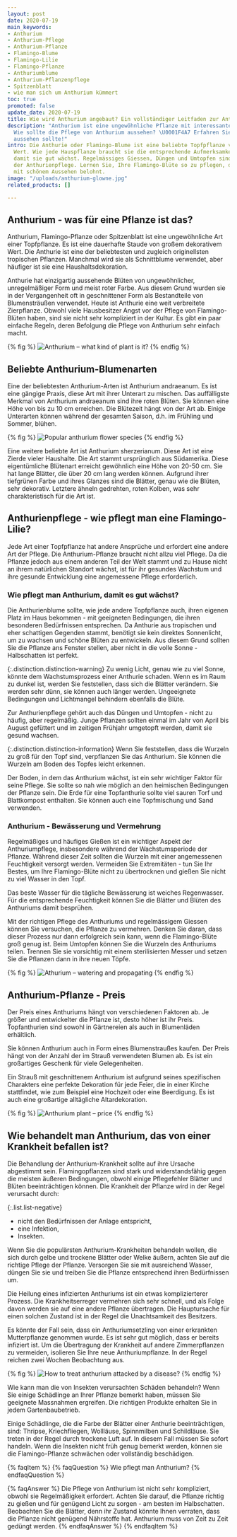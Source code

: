 ```yaml
---
layout: post
date: 2020-07-19
main_keywords:
- Anthurium
- Anthurium-Pflege
- Anthurium-Pflanze
- Flamingo-Blume
- Flamingo-Lilie
- Flamingo-Pflanze
- Anthuriumblume
- Anthurium-Pflanzenpflege
- Spitzenblatt
- wie man sich um Anthurium kümmert
toc: true
promoted: false
update_date: 2020-07-19
title: Wie wird Anthurium angebaut? Ein vollständiger Leitfaden zur Anthurienpflege
description: "Anthurium ist eine ungewöhnliche Pflanze mit interessanten Blüten. \U0001F33A
  Wie sollte die Pflege von Anthurium aussehen? \U0001F4A7 Erfahren Sie, wie sie perfekt
  aussehen sollte!"
intro: Die Anthurie oder Flamingo-Blume ist eine beliebte Topfpflanze von großem ästhetischen
  Wert. Wie jede Hauspflanze braucht sie die entsprechende Aufmerksamkeit des Besitzers,
  damit sie gut wächst. Regelmässiges Giessen, Düngen und Umtopfen sind die Grundlagen
  der Anthurienpflege. Lernen Sie, Ihre Flamingo-Blüte so zu pflegen, dass sie Sie
  mit schönem Aussehen belohnt.
image: "/uploads/anthurium-glowne.jpg"
related_products: []

---
```

## Anthurium - was für eine Pflanze ist das?

Anthurium, Flamingo-Pflanze oder Spitzenblatt ist eine ungewöhnliche Art einer Topfpflanze. Es ist eine dauerhafte Staude von großem dekorativem Wert. Die Anthurie ist eine der beliebtesten und zugleich originellsten tropischen Pflanzen. Manchmal wird sie als Schnittblume verwendet, aber häufiger ist sie eine Haushaltsdekoration.

Anthurie hat einzigartig aussehende Blüten von ungewöhnlicher, unregelmäßiger Form und meist roter Farbe. Aus diesem Grund wurden sie in der Vergangenheit oft in geschnittener Form als Bestandteile von Blumensträußen verwendet. Heute ist Anthurie eine weit verbreitete Zierpflanze. Obwohl viele Hausbesitzer Angst vor der Pflege von Flamingo-Blüten haben, sind sie nicht sehr kompliziert in der Kultur. Es gibt ein paar einfache Regeln, deren Befolgung die Pflege von Anthurium sehr einfach macht.

{% fig %}
![Anthurium – what kind of plant is it?](/uploads/anturium-6.jpg "Anthurium – what kind of plant is it?")
{% endfig %}

## Beliebte Anthurium-Blumenarten

Eine der beliebtesten Anthurium-Arten ist Anthurium andraeanum. Es ist eine gängige Praxis, diese Art mit ihrer Unterart zu mischen. Das auffälligste Merkmal von Anthurium andraeanum sind ihre roten Blüten. Sie können eine Höhe von bis zu 10 cm erreichen. Die Blütezeit hängt von der Art ab. Einige Unterarten können während der gesamten Saison, d.h. im Frühling und Sommer, blühen.

{% fig %}
![Popular anthurium flower species](/uploads/anturium-2.jpg "Popular anthurium flower species")
{% endfig %}

Eine weitere beliebte Art ist Anthurium sherzerianum. Diese Art ist eine Zierde vieler Haushalte. Die Art stammt ursprünglich aus Südamerika. Diese eigentümliche Blütenart erreicht gewöhnlich eine Höhe von 20-50 cm. Sie hat lange Blätter, die über 20 cm lang werden können. Aufgrund ihrer tiefgrünen Farbe und ihres Glanzes sind die Blätter, genau wie die Blüten, sehr dekorativ. Letztere ähneln gedrehten, roten Kolben, was sehr charakteristisch für die Art ist.

## Anthurienpflege - wie pflegt man eine Flamingo-Lilie?

Jede Art einer Topfpflanze hat andere Ansprüche und erfordert eine andere Art der Pflege. Die Anthurium-Pflanze braucht nicht allzu viel Pflege. Da die Pflanze jedoch aus einem anderen Teil der Welt stammt und zu Hause nicht an ihrem natürlichen Standort wächst, ist für ihr gesundes Wachstum und ihre gesunde Entwicklung eine angemessene Pflege erforderlich.

### Wie pflegt man Anthurium, damit es gut wächst?

Die Anthurienblume sollte, wie jede andere Topfpflanze auch, ihren eigenen Platz im Haus bekommen - mit geeigneten Bedingungen, die ihren besonderen Bedürfnissen entsprechen. Da Anthurie aus tropischen und eher schattigen Gegenden stammt, benötigt sie kein direktes Sonnenlicht, um zu wachsen und schöne Blüten zu entwickeln. Aus diesem Grund sollten Sie die Pflanze ans Fenster stellen, aber nicht in die volle Sonne - Halbschatten ist perfekt.

{:.distinction.distinction-warning}
Zu wenig Licht, genau wie zu viel Sonne, könnte dem Wachstumsprozess einer Anthurie schaden. Wenn es im Raum zu dunkel ist, werden Sie feststellen, dass sich die Blätter verändern. Sie werden sehr dünn, sie können auch länger werden. Ungeeignete Bedingungen und Lichtmangel behindern ebenfalls die Blüte.

Zur Anthurienpflege gehört auch das Düngen und Umtopfen - nicht zu häufig, aber regelmäßig. Junge Pflanzen sollten einmal im Jahr von April bis August gefüttert und im zeitigen Frühjahr umgetopft werden, damit sie gesund wachsen.

{:.distinction.distinction-information}
Wenn Sie feststellen, dass die Wurzeln zu groß für den Topf sind, verpflanzen Sie das Anthurium. Sie können die Wurzeln am Boden des Topfes leicht erkennen.

Der Boden, in dem das Anthurium wächst, ist ein sehr wichtiger Faktor für seine Pflege. Sie sollte so nah wie möglich an den heimischen Bedingungen der Pflanze sein. Die Erde für eine Topfanthurie sollte viel sauren Torf und Blattkompost enthalten. Sie können auch eine Topfmischung und Sand verwenden.

### Anthurium - Bewässerung und Vermehrung

Regelmäßiges und häufiges Gießen ist ein wichtiger Aspekt der Anthuriumpflege, insbesondere während der Wachstumsperiode der Pflanze. Während dieser Zeit sollten die Wurzeln mit einer angemessenen Feuchtigkeit versorgt werden. Vermeiden Sie Extremitäten - tun Sie Ihr Bestes, um Ihre Flamingo-Blüte nicht zu übertrocknen und gießen Sie nicht zu viel Wasser in den Topf.

Das beste Wasser für die tägliche Bewässerung ist weiches Regenwasser. Für die entsprechende Feuchtigkeit können Sie die Blätter und Blüten des Anthuriums damit besprühen.

Mit der richtigen Pflege des Anthuriums und regelmässigem Giessen können Sie versuchen, die Pflanze zu vermehren. Denken Sie daran, dass dieser Prozess nur dann erfolgreich sein kann, wenn die Flamingo-Blüte groß genug ist. Beim Umtopfen können Sie die Wurzeln des Anthuriums teilen. Trennen Sie sie vorsichtig mit einem sterilisierten Messer und setzen Sie die Pflanzen dann in ihre neuen Töpfe.

{% fig %}
![Athurium – watering and propagating](/uploads/anturium-5.jpg "Athurium – watering and propagating")
{% endfig %}

## Anthurium-Pflanze - Preis

Der Preis eines Anthuriums hängt von verschiedenen Faktoren ab. Je größer und entwickelter die Pflanze ist, desto höher ist ihr Preis. Topfanthurien sind sowohl in Gärtnereien als auch in Blumenläden erhältlich.

Sie können Anthurium auch in Form eines Blumenstraußes kaufen. Der Preis hängt von der Anzahl der im Strauß verwendeten Blumen ab. Es ist ein großartiges Geschenk für viele Gelegenheiten.

Ein Strauß mit geschnittenem Anthurium ist aufgrund seines spezifischen Charakters eine perfekte Dekoration für jede Feier, die in einer Kirche stattfindet, wie zum Beispiel eine Hochzeit oder eine Beerdigung. Es ist auch eine großartige alltägliche Altardekoration.

{% fig %}
![Anthurium plant – price](/uploads/anturium-4.jpg "Anthurium plant – price")
{% endfig %}

## Wie behandelt man Anthurium, das von einer Krankheit befallen ist?

Die Behandlung der Anthurium-Krankheit sollte auf ihre Ursache abgestimmt sein. Flamingopflanzen sind stark und widerstandsfähig gegen die meisten äußeren Bedingungen, obwohl einige Pflegefehler Blätter und Blüten beeinträchtigen können. Die Krankheit der Pflanze wird in der Regel verursacht durch:

{:.list.list-negative}

* nicht den Bedürfnissen der Anlage entspricht,
* eine Infektion,
* Insekten.

Wenn Sie die populärsten Anthurium-Krankheiten behandeln wollen, die sich durch gelbe und trockene Blätter oder Welke äußern, achten Sie auf die richtige Pflege der Pflanze. Versorgen Sie sie mit ausreichend Wasser, düngen Sie sie und treiben Sie die Pflanze entsprechend ihren Bedürfnissen um.

Die Heilung eines infizierten Anthuriums ist ein etwas komplizierterer Prozess. Die Krankheitserreger vermehren sich sehr schnell, und als Folge davon werden sie auf eine andere Pflanze übertragen. Die Hauptursache für einen solchen Zustand ist in der Regel die Unachtsamkeit des Besitzers.

Es könnte der Fall sein, dass ein Anthuriumsetzling von einer erkrankten Mutterpflanze genommen wurde. Es ist sehr gut möglich, dass er bereits infiziert ist. Um die Übertragung der Krankheit auf andere Zimmerpflanzen zu vermeiden, isolieren Sie Ihre neue Anthuriumpflanze. In der Regel reichen zwei Wochen Beobachtung aus.

{% fig %}
![How to treat anthurium attacked by a disease?](/uploads/anturium-3.jpg "How to treat anthurium attacked by a disease?")
{% endfig %}

Wie kann man die von Insekten verursachten Schäden behandeln? Wenn Sie einige Schädlinge an Ihrer Pflanze bemerkt haben, müssen Sie geeignete Massnahmen ergreifen. Die richtigen Produkte erhalten Sie in jedem Gartenbaubetrieb.

Einige Schädlinge, die die Farbe der Blätter einer Anthurie beeinträchtigen, sind: Thripse, Kriechfliegen, Wollläuse, Spinnmilben und Schildläuse. Sie treten in der Regel durch trockene Luft auf. In diesem Fall müssen Sie sofort handeln. Wenn die Insekten nicht früh genug bemerkt werden, können sie die Flamingo-Pflanze schwächen oder vollständig beschädigen.

{% faqItem %}
{% faqQuestion %}
Wie pflegt man Anthurium?
{% endfaqQuestion %}

{% faqAnswer %}
Die Pflege von Anthurium ist nicht sehr kompliziert, obwohl sie Regelmäßigkeit erfordert. Achten Sie darauf, die Pflanze richtig zu gießen und für genügend Licht zu sorgen - am besten im Halbschatten. Beobachten Sie die Blätter, denn ihr Zustand könnte Ihnen verraten, dass die Pflanze nicht genügend Nährstoffe hat. Anthurium muss von Zeit zu Zeit gedüngt werden.
{% endfaqAnswer %}
{% endfaqItem %}